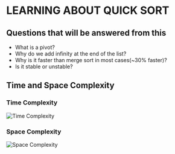 # LEARNING ABOUT QUICK SORT
## Questions that will be answered from this
* What is a pivot?
* Why do we add infinity at the end of the list?
* Why is it faster than merge sort in most cases(~30% faster)?
* Is it stable or unstable?

## Time and Space Complexity
### Time Complexity
![Time Complexity](https://latex.codecogs.com/png.image?\dpi{300}\color{green}\textbf{Time%20Complexity:}%20O(n%20\log%20n)%20\text{(Best%20Case)},%20O(n%5E2)%20\text{(Worst%20Case)},%20O(n%20\log%20n)%20\text{(Average%20Case)}.)

### Space Complexity
![Space Complexity](https://latex.codecogs.com/png.image?\dpi{300}\color{green}\textbf{Space%20Complexity:}%20O(\log%20n)%20\text{(In-place,%20average)},%20O(n)%20\text{(Worst%20case)}.)
